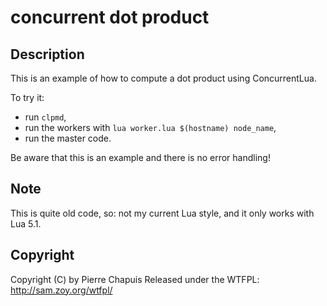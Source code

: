 # concurrent dot product

## Description

This is an example of how to compute a dot product using ConcurrentLua.

To try it:

- run `clpmd`,
- run the workers with `lua worker.lua $(hostname) node_name`,
- run the master code.

Be aware that this is an example and there is no error handling!

## Note

This is quite old code, so: not my current Lua style,
and it only works with Lua 5.1.

## Copyright

Copyright (C) by Pierre Chapuis
Released under the WTFPL: http://sam.zoy.org/wtfpl/
